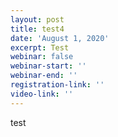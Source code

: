 ```yaml
---
layout: post
title: test4
date: 'August 1, 2020'
excerpt: Test
webinar: false
webinar-start: ''
webinar-end: ''
registration-link: ''
video-link: ''
---
```

 test

